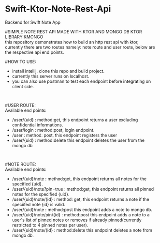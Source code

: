 # Swift-Ktor-Note-Rest-Api
Backend for Swift Note App

#SIMPLE NOTE REST API MADE WITH KTOR AND MONGO DB KTOR LIBRARY KMONGO
<br>this repository demonstrates how to build an http rest api with ktor, currently there are two routes namely: note route and user route, below are the respective api end points.

#HOW TO USE:
- install intellij, clone this repo and build project.
- currently this server runs on localhost.
- you can also use postman to test each endpoint before integrating on client side.
</br>

#USER ROUTE:
<br>Available end points:
- /user/{uid} : method:get, this endpoint returns a user excluding confidential informations.
- /user/login : method:post, login endpoint.
- /user : method: post, this endpoint registers the user
- /user/{uid} : method:delete this endpoint deletes the user from the mongo db
</br>

#NOTE ROUTE:
<br>Available end points:
- /user/{uid}/note : method:get, this endpoint returns all notes for the specified {uid}.
- /user/{uid}/note?pin=true : method:get, this endpoint returns all pinned notes for the specified {uid}.
- /user/{uid}/note/{id} : method: get, this endpoint returns a note if the speciifed note {id} is valid.
- /user/{uid}/note : method:post this endpoint adds a note to mongo db.
- /user/{uid}/note/pin/{id} : method:post this endpoint adds a note to a user's list of pinned notes or removes if already pinned(currently restricted to 4 pinned notes per user).
- /user/{uid}/note/{id} : method:delete this endpoint deletes a note from mongo db.
</br>


